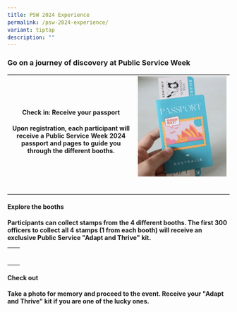 ```yaml
---
title: PSW 2024 Experience
permalink: /psw-2024-experience/
variant: tiptap
description: ""
---
```

<h3>Go on a journey of discovery at Public Service Week</h3>
<p></p>
<table style="minWidth: 50px">
<colgroup>
<col>
<col>
</colgroup>
<tbody>
<tr>
<th rowspan="1" colspan="1">
<h4>Check in: Receive your passport</h4>
<p>Upon registration, each participant will receive a Public Service Week
2024 passport and pages to guide you through the different booths.</p>
<p></p>
</th>
<th rowspan="1" colspan="1">
<div class="isomer-image-wrapper">
<img style="width: 100%" height="auto" width="100%" alt="" src="/images/Screenshot_2024_05_08_at_10_39_35_AM.png">
</div>
<p></p>
</th>
</tr>
<tr>
<td rowspan="1" colspan="1">
<p></p>
</td>
<td rowspan="1" colspan="1">
<p></p>
</td>
</tr>
</tbody>
</table>
<h4>Explore the booths</h4>
<p><strong>Participants can collect stamps from the 4 different booths. The first 300 officers to collect all 4 stamps (1 from each booth) will receive an exclusive Public Service "Adapt and Thrive" kit.</strong>
</p>
<p></p>
<table style="minWidth: 50px">
<colgroup>
<col>
<col>
</colgroup>
<tbody>
<tr>
<td rowspan="1" colspan="1">
<p></p>
</td>
<td rowspan="1" colspan="1">
<p></p>
</td>
</tr>
<tr>
<td rowspan="1" colspan="1">
<p></p>
</td>
<td rowspan="1" colspan="1">
<p></p>
</td>
</tr>
</tbody>
</table>
<h4>Check out</h4>
<p><strong>Take a photo for memory and proceed to the event. Receive your "Adapt and Thrive" kit if you are one of the lucky ones.</strong>
</p>
<p></p>
<p></p>